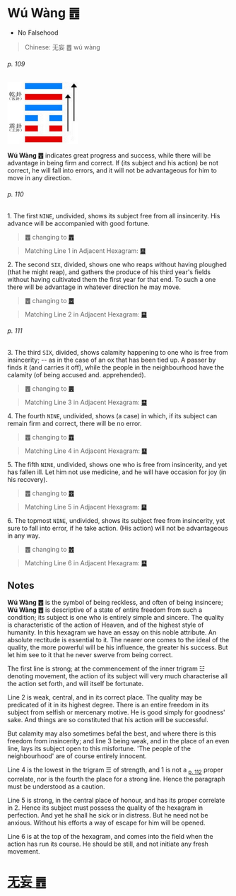 # Wú Wàng ䷘

* No Falsehood

> Chinese: 无妄 ䷘ wú wàng

###### p. 109

<img src="shapes/25.10.jpg" width=160 alt="无妄">

**Wú Wàng ䷘** indicates great progress and success, while there will be advantage in being firm and correct. If (its subject and his action) be not correct, he will fall into errors, and it will not be advantageous for him to move in any direction.

###### p. 110

1.<a name="25.1"></a> The first `NINE`, undivided, shows its subject free from all insincerity. His advance will be accompanied with good fortune.

> **䷘** changing to [**䷋**](e590a6pi.md)

> Matching Line 1 in Adjacent Hexagram: [**䷙**](e5a4a7e89384daxu.md#26.1)

2.<a name="25.2"></a> The second `SIX`, divided, shows one who reaps without having ploughed (that he might reap), and gathers the produce of his third year's fields without having cultivated them the first year for that end. To such a one there will be advantage in whatever direction he may move.

> **䷘** changing to [**䷉**](e5b1a5lv.md)

> Matching Line 2 in Adjacent Hexagram: [**䷙**](e5a4a7e89384daxu.md#26.2)

###### p. 111

3.<a name="25.3"></a> The third `SIX`, divided, shows calamity happening to one who is free from insincerity; -- as in the case of an ox that has been tied up. A passer by finds it (and carries it off), while the people in the neighbourhood have the calamity (of being accused and. apprehended).

> **䷘** changing to [**䷌**](e5908ce4babatongren.md)

> Matching Line 3 in Adjacent Hexagram: [**䷙**](e5a4a7e89384daxu.md#26.3)

4.<a name="25.4"></a> The fourth `NINE`, undivided, shows (a case) in which, if its subject can remain firm and correct, there will be no error.

> **䷘** changing to [**䷩**](e79b8ayi.md)

> Matching Line 4 in Adjacent Hexagram: [**䷙**](e5a4a7e89384daxu.md#26.4)

5.<a name="25.5"></a> The fifth `NINE`, undivided, shows one who is free from insincerity, and yet has fallen ill. Let him not use medicine, and he will have occasion for joy (in his recovery).

> **䷘** changing to [**䷔**](e599ace59791shike.md)

> Matching Line 5 in Adjacent Hexagram: [**䷙**](e5a4a7e89384daxu.md#26.5)

6.<a name="25.6"></a> The topmost `NINE`, undivided, shows its subject free from insincerity, yet sure to fall into error, if he take action. (His action) will not be advantageous in any way.

> **䷘** changing to [**䷐**](e99a8fsui.md)

> Matching Line 6 in Adjacent Hexagram: [**䷙**](e5a4a7e89384daxu.md#26.6)

## Notes

**Wú Wàng ䷘** is the symbol of being reckless, and often of being insincere; **Wú Wàng ䷘** is descriptive of a state of entire freedom from such a condition; its subject is one who is entirely simple and sincere. The quality is characteristic of the action of Heaven, and of the highest style of humanity. In this hexagram we have an essay on this noble attribute. An absolute rectitude is essential to it. The nearer one comes to the ideal of the quality, the more powerful will be his influence, the greater his success. But let him see to it that he never swerve from being correct.

The first line is strong; at the commencement of the inner trigram ☳ denoting movement, the action of its subject will very much characterise all the action set forth, and will itself be fortunate.

Line 2 is weak, central, and in its correct place. The quality may be predicated of it in its highest degree. There is an entire freedom in its subject from selfish or mercenary motive. He is good simply for goodness' sake. And things are so constituted that his action will be successful.

But calamity may also sometimes befal the best, and where there is this freedom from insincerity; and line 3 being weak, and in the place of an even line, lays its subject open to this misfortune. 'The people of the neighbourhood' are of course entirely innocent.

Line 4 is the lowest in the trigram ☰ of strength, and 1 is not a <sub>[p. 112](e5a4a7e89384daxu.md#p-112)</sub> proper correlate, nor is the fourth the place for a strong line. Hence the paragraph must be understood as a caution.

Line 5 is strong, in the central place of honour, and has its proper correlate in 2. Hence its subject must possess the quality of the hexagram in perfection. And yet he shall he sick or in distress. But he need not be anxious. Without his efforts a way of escape for him will be opened.

Line 6 is at the top of the hexagram, and comes into the field when the action has run its course. He should be still, and not initiate any fresh movement.

# [无妄 ䷘](e697a0e5a684wuwang_cn.md)
